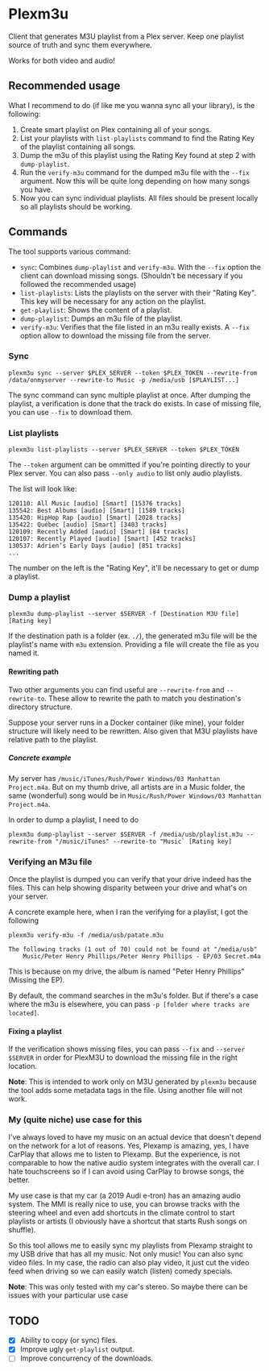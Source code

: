 # Plexm3u

Client that generates M3U playlist from a Plex server. Keep one playlist source of truth and sync them everywhere.

Works for both video and audio!

## Recommended usage

What I recommend to do (if like me you wanna sync all your library), is the following:

1. Create smart playlist on Plex containing all of your songs.
2. List your playlists with `list-playlists` command to find the Rating Key of the playlist containing all songs.
3. Dump the m3u of this playlist using the Rating Key found at step 2 with `dump-playlist`.
4. Run the `verify-m3u` command for the dumped m3u file with the `--fix` argument. Now this will be quite long depending on how many songs you have.
5. Now you can sync individual playlists. All files should be present locally so all playlists should be working.

## Commands

The tool supports various command:

- `sync`: Combines `dump-playlist` and `verify-m3u`. With the `--fix` option the client can download missing songs. (Shouldn't be necessary if you followed the recommended usage)
- `list-playlists`: Lists the playlists on the server with their "Rating Key". This key will be necessary for any action on the playlist.
- `get-playlist`: Shows the content of a playlist.
- `dump-playlist`: Dumps an m3u file of the playlist.
- `verify-m3u`: Verifies that the file listed in an m3u really exists. A `--fix` option allow to download the missing file from the server.

### Sync

```
plexm3u sync --server $PLEX_SERVER --token $PLEX_TOKEN --rewrite-from /data/onmyserver --rewrite-to Music -p /media/usb [$PLAYLIST...] 
```

The sync command can sync multiple playlist at once. After dumping the playlist, a verification is done that the track do exists. In case of missing file, you can use `--fix` to download them.

### List playlists

```
plexm3u list-playlists --server $PLEX_SERVER --token $PLEX_TOKEN
```

The `--token` argument can be ommitted if you're pointing directly to your Plex server. You can also pass `--only audio` to list only audio playlists.

The list will look like:

```
120110: All Music [audio] [Smart] [15376 tracks]
135542: Best Albums [audio] [Smart] [1589 tracks]
135420: HipHop Rap [audio] [Smart] [2028 tracks]
135422: Québec [audio] [Smart] [3403 tracks]
120109: Recently Added [audio] [Smart] [84 tracks]
120107: Recently Played [audio] [Smart] [452 tracks]
130537: Adrien’s Early Days [audio] [851 tracks]
...
```

The number on the left is the "Rating Key", it'll be necessary to get or dump a playlist.

### Dump a playlist

```
plexm3u dump-playlist --server $SERVER -f [Destination M3U file] [Rating key]
```

If the destination path is a folder (ex. `./`), the generated m3u file will be the playlist's name with `m3u` extension. Providing a file will create the file as you named it.

#### Rewriting path

Two other arguments you can find useful are `--rewrite-from` and `--rewrite-to`. These allow to rewrite the path to match you destination's directory structure.

Suppose your server runs in a Docker container (like mine), your folder structure will likely need to be rewritten. Also given that M3U playlists have relative path to the playlist.

##### Concrete example

My server has `/music/iTunes/Rush/Power Windows/03 Manhattan Project.m4a`. But on my thumb drive, all artists are in a Music folder, the same (wonderful) song would be in `Music/Rush/Power Windows/03 Manhattan Project.m4a`.

In order to dump a playlist, I need to do 

```
plexm3u dump-playlist --server $SERVER -f /media/usb/playlist.m3u --rewrite-from "/music/iTunes" --rewrite-to "Music` [Rating key]
```

### Verifying an M3u file

Once the playlist is dumped you can verify that your drive indeed has the files. This can help showing disparity between your drive and what's on your server.

A concrete example here, when I ran the verifying for a playlist, I got the following

```
plexm3u verify-m3u -f /media/usb/patate.m3u

The following tracks (1 out of 70) could not be found at "/media/usb"
	Music/Peter Henry Phillips/Peter Henry Phillips - EP/03 Secret.m4a
```

This is because on my drive, the album is named "Peter Henry Phillips" (Missing the EP).

By default, the command searches in the m3u's folder. But if there's a case where the m3u is elsewhere, you can pass `-p [folder where tracks are located]`.

#### Fixing a playlist

If the verification shows missing files, you can pass `--fix` and `--server $SERVER` in order for PlexM3U to download the missing file in the right location.

**Note**: This is intended to work only on M3U generated by `plexm3u` because the tool adds some metadata tags in the file. Using another file will not work.

### My (quite niche) use case for this

I've always loved to have my music on an actual device that doesn't depend on the network for a lot of reasons. Yes, Plexamp is amazing, yes, I have CarPlay that allows me to listen to Plexamp. But the experience, is not comparable to how the native audio system integrates with the overall car. I hate touchscreens so if I can avoid using CarPlay to browse songs, the better.

My use case is that my car (a 2019 Audi e-tron) has an amazing audio system. The MMI is really nice to use, you can browse tracks with the steering wheel and even add shortcuts in the climate control to start playlists or artists (I obviously have a shortcut that starts Rush songs on shuffle).

So this tool allows me to easily sync my playlists from Plexamp straight to my USB drive that has all my music. Not only music! You can also sync video files. In my case, the radio can also play video, it just cut the video feed when driving so we can easily watch (listen) comedy specials.

**Note**: This was only tested with my car's stereo. So maybe there can be issues with your particular use case

## TODO

- [x] Ability to copy (or sync) files.
- [x] Improve ugly `get-playlist` output.
- [ ] Improve concurrency of the downloads.
